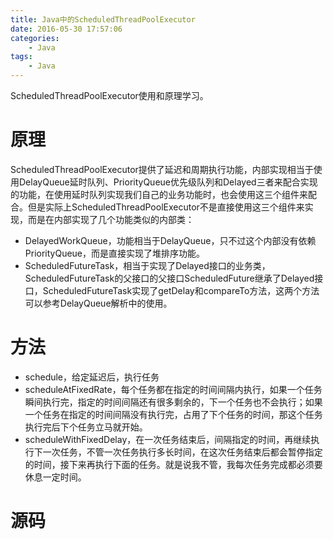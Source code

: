 ```yaml
---
title: Java中的ScheduledThreadPoolExecutor
date: 2016-05-30 17:57:06
categories: 
	- Java
tags:
	- Java
---
```


ScheduledThreadPoolExecutor使用和原理学习。

<!-- more -->

# 原理

ScheduledThreadPoolExecutor提供了延迟和周期执行功能，内部实现相当于使用DelayQueue延时队列、PriorityQueue优先级队列和Delayed三者来配合实现的功能，在使用延时队列实现我们自己的业务功能时，也会使用这三个组件来配合。但是实际上ScheduledThreadPoolExecutor不是直接使用这三个组件来实现，而是在内部实现了几个功能类似的内部类：

- DelayedWorkQueue，功能相当于DelayQueue，只不过这个内部没有依赖PriorityQueue，而是直接实现了堆排序功能。
- ScheduledFutureTask，相当于实现了Delayed接口的业务类，ScheduledFutureTask的父接口的父接口ScheduledFuture继承了Delayed接口，ScheduledFutureTask实现了getDelay和compareTo方法，这两个方法可以参考DelayQueue解析中的使用。



# 方法

- schedule，给定延迟后，执行任务
- scheduleAtFixedRate，每个任务都在指定的时间间隔内执行，如果一个任务瞬间执行完，指定的时间间隔还有很多剩余的，下一个任务也不会执行；如果一个任务在指定的时间间隔没有执行完，占用了下个任务的时间，那这个任务执行完后下个任务立马就开始。
- scheduleWithFixedDelay，在一次任务结束后，间隔指定的时间，再继续执行下一次任务，不管一次任务执行多长时间，在这次任务结束后都会暂停指定的时间，接下来再执行下面的任务。就是说我不管，我每次任务完成都必须要休息一定时间。

# 源码

